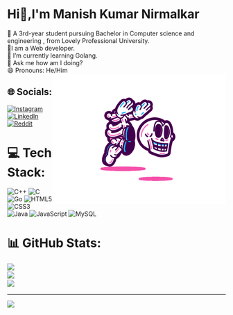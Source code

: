 # Hi👋,I'm Manish Kumar Nirmalkar
🔭 A 3rd-year student pursuing Bachelor in Computer science and engineering , from Lovely Professional University.<br>🤖I am a Web developer.<br>🌱 I’m currently learning Golang.<br>💬 Ask me how am I doing?<br>😄 Pronouns: He/Him
<img align="right" width="400" src="anime.gif" alt="header-img" >

## 🌐 Socials:
[![Instagram](https://img.shields.io/badge/Instagram-%23E4405F.svg?logo=Instagram&logoColor=white)](https://instagram.com/https://www.instagram.com/printf_manish_/) [![LinkedIn](https://img.shields.io/badge/LinkedIn-%230077B5.svg?logo=linkedin&logoColor=white)](https://linkedin.com/in/https://www.linkedin.com/in/manish-kumar-nirmalkar-7933531b7/) [![Reddit](https://img.shields.io/badge/Reddit-%23FF4500.svg?logo=Reddit&logoColor=white)](https://reddit.com/user/https://www.reddit.com/user/mk1589) 

# 💻 Tech Stack:
![C++](https://img.shields.io/badge/c++-%2300599C.svg?style=for-the-badge&logo=c%2B%2B&logoColor=white) ![C](https://img.shields.io/badge/c-%2300599C.svg?style=for-the-badge&logo=c&logoColor=white) ![Go](https://img.shields.io/badge/go-%2300ADD8.svg?style=for-the-badge&logo=go&logoColor=white) ![HTML5](https://img.shields.io/badge/html5-%23E34F26.svg?style=for-the-badge&logo=html5&logoColor=white) ![CSS3](https://img.shields.io/badge/css3-%231572B6.svg?style=for-the-badge&logo=css3&logoColor=white) ![Java](https://img.shields.io/badge/java-%23ED8B00.svg?style=for-the-badge&logo=java&logoColor=white) ![JavaScript](https://img.shields.io/badge/javascript-%23323330.svg?style=for-the-badge&logo=javascript&logoColor=%23F7DF1E) ![MySQL](https://img.shields.io/badge/mysql-%2300f.svg?style=for-the-badge&logo=mysql&logoColor=white)
# 📊 GitHub Stats:
![](https://github-readme-stats.vercel.app/api?username=mk1589&theme=radical&hide_border=false&include_all_commits=true&count_private=true)<br/>
![](https://github-readme-streak-stats.herokuapp.com/?user=mk1589&theme=radical&hide_border=false)<br/>
![](https://github-readme-stats.vercel.app/api/top-langs/?username=mk1589&theme=radical&hide_border=false&include_all_commits=true&count_private=true&layout=compact)

---
[![](https://visitcount.itsvg.in/api?id=mk1589&icon=0&color=0)](https://visitcount.itsvg.in)



